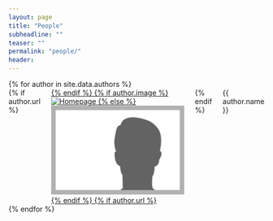 ```yaml
---
layout: page
title: "People"
subheadline: ""
teaser: ""
permalink: "people/"
header:
---
```

<div class="row">
{% for author in site.data.authors %}
  <div class="small-4 columns">
    {% if author.url %}
      <a target="_blank" href="{{ author.url }}">
    {% endif %}
    {% if author.image %}
    <img src="../assets/{{ author.image }}" alt="Homepage" style="height:100px">
    {% else %}
      <img src="../assets/img/anonymous.png" alt="Homepage" style="height=100px">
    {% endif %}
    {% if author.url %}
      </a>
    {% endif %}
    <div class="desc">{{ author.name }}</div>
  </div>
{% endfor %}
</div>

